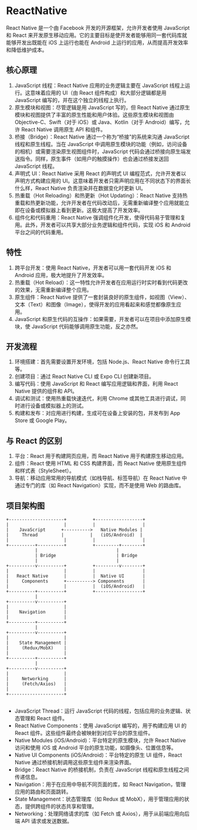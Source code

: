 # ReactNative

React Native 是一个由 Facebook 开发的开源框架，允许开发者使用 JavaScript 和 React 来开发原生移动应用。它的主要目标是使开发者能够用同一套代码库就能够开发出既能在 iOS 上运行也能在 Android 上运行的应用，从而提高开发效率和降低维护成本。

## 核心原理

1. JavaScript 线程：React Native 应用的业务逻辑主要在 JavaScript 线程上运行。这意味着应用的 UI（由 React 组件构成）和大部分逻辑都是用 JavaScript 编写的，并在这个独立的线程上执行。
2. 原生模块和视图：尽管逻辑是用 JavaScript 写的，但 React Native 通过原生模块和视图提供了丰富的原生性能和用户体验。这些原生模块和视图由 Objective-C、Swift（对于 iOS）或 Java、Kotlin（对于 Android）编写，允许 React Native 调用原生 API 和组件。
3. 桥接（Bridge）：React Native 通过一个称为“桥接”的系统来沟通 JavaScript 线程和原生线程。当在 JavaScript 中调用原生模块的功能（例如，访问设备的相机）或需要渲染原生视图组件时，JavaScript 代码会通过桥接向原生端发送指令。同样，原生事件（如用户的触摸操作）也会通过桥接发送回 JavaScript 线程。
4. 声明式 UI：React Native 采用 React 的声明式 UI 编程范式，允许开发者以声明方式构建应用的 UI。这意味着开发者只需声明应用在不同状态下的界面长什么样，React Native 负责渲染并在数据变化时更新 UI。
5. 热重载（Hot Reloading）和热更新（Hot Updating）：React Native 支持热重载和热更新功能，允许开发者在代码改动后，无需重新编译整个应用就能立即在设备或模拟器上看到更新。这极大提高了开发效率。
6. 组件化和代码重用：React Native 强调组件化开发，使得代码易于管理和复用。此外，开发者可以共享大部分业务逻辑和组件代码，实现 iOS 和 Android 平台之间的代码重用。

## 特性

1. 跨平台开发：使用 React Native，开发者可以用一套代码开发 iOS 和 Android 应用，极大地提升了开发效率。
2. 热重载（Hot Reload）：这一特性允许开发者在应用运行时实时看到代码更改的效果，无需重新编译整个应用。
3. 原生组件：React Native 提供了一套封装良好的原生组件，如视图（View）、文本（Text）和图像（Image），使得开发的应用看起来和感觉都像原生应用。
4. JavaScript 和原生代码的互操作：如果需要，开发者可以在项目中添加原生模块，使 JavaScript 代码能够调用原生功能，反之亦然。

## 开发流程

1. 环境搭建：首先需要设置开发环境，包括 Node.js、React Native 命令行工具等。
2. 创建项目：通过 React Native CLI 或 Expo CLI 创建新项目。
3. 编写代码：使用 JavaScript 和 React 编写应用逻辑和界面，利用 React Native 提供的组件和 API。
4. 调试和测试：使用热重载快速迭代，利用 Chrome 或其他工具进行调试，同时进行设备或模拟器上的测试。
5. 构建和发布：对应用进行构建，生成可在设备上安装的包，并发布到 App Store 或 Google Play。

## 与 React 的区别

1. 平台：React 用于构建网页应用，而 React Native 用于构建原生移动应用。
2. 组件：React 使用 HTML 和 CSS 构建界面，而 React Native 使用原生组件和样式表（StyleSheet）。
3. 导航：移动应用常用的导航模式（如栈导航、标签导航）在 React Native 中通过专门的库（如 React Navigation）实现，而不是使用 Web 的路由库。

## 项目架构图

```
+---------------------+          +------------------+
|                     |          |                  |
|    JavaScript      +---------->   Native Modules |
|     Thread         |          |   (iOS/Android)  |
|                     |          |                  |
+----------+----------+          +---------+--------+
           |                              |
           | Bridge                       | Bridge
           |                              |
+----------v----------+          +---------v--------+
|                     |          |                  |
|   React Native      |          |  Native UI       |
|     Components      +----------> Components       |
|                     |          |  (iOS/Android)   |
+----------+----------+          +------------------+
           |
+----------v----------+
|                     |
|    Navigation       |
|                     |
+----------+----------+
           |
+----------v----------+
|                     |
|    State Management |
|     (Redux/MobX)    |
|                     |
+----------+----------+
           |
+----------v----------+
|                     |
|     Networking      |
|     (Fetch/Axios)   |
|                     |
+---------------------+


```

- JavaScript Thread：运行 JavaScript 代码的线程，包括应用的业务逻辑、状态管理和 React 组件。
- React Native Components：使用 JavaScript 编写的，用于构建应用 UI 的 React 组件。这些组件最终会被映射到对应平台的原生组件。
- Native Modules (iOS/Android)：平台特定的原生模块，允许 React Native 访问和使用 iOS 或 Android 平台的原生功能，如摄像头、位置信息等。
- Native UI Components (iOS/Android)：平台特定的原生 UI 组件，React Native 通过桥接机制调用这些原生组件来渲染界面。
- Bridge：React Native 的桥接机制，负责在 JavaScript 线程和原生线程之间传递信息。
- Navigation：用于在应用中导航不同页面的库，如 React Navigation，管理应用的路由和页面跳转。
- State Management：状态管理库（如 Redux 或 MobX），用于管理应用的状态，提供跨组件的状态共享和管理。
- Networking：处理网络请求的库（如 Fetch 或 Axios），用于从前端应用向后端 API 请求或发送数据。
